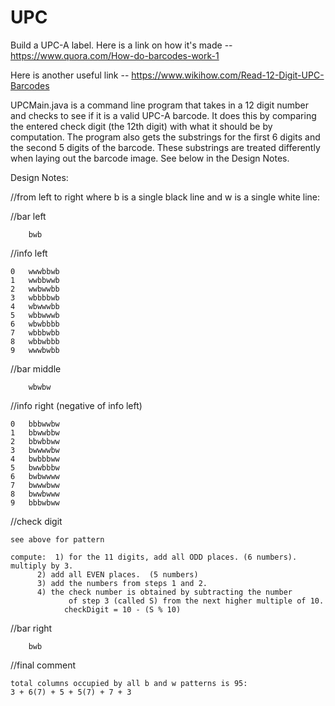  # UPC
Build a UPC-A label.  Here is a link on how it's made -- https://www.quora.com/How-do-barcodes-work-1

Here is another useful link -- https://www.wikihow.com/Read-12-Digit-UPC-Barcodes


UPCMain.java is a command line program that takes in a 12 digit number and checks to see if it is a valid UPC-A barcode.
It does this by comparing the entered check digit (the 12th digit) with what it should be by computation.  The program
also gets the substrings for the first 6 digits and the second 5 digits of the barcode.  These substrings are treated
differently when laying out the barcode image.  See below in the Design Notes.

Design Notes:

//from left to right where b is a single black line and w is a single white line:

//bar left

		bwb

//info left

	0	wwwbbwb		
	1	wwbbwwb		
	2	wwbwwbb		
	3	wbbbbwb		
	4	wbwwwbb		
	5	wbbwwwb		
	6	wbwbbbb
	7	wbbbwbb
	8	wbbwbbb
	9	wwwbwbb

//bar middle
	
		wbwbw

//info right (negative of info left)

	0	bbbwwbw
	1	bbwwbbw
	2	bbwbbww
	3	bwwwwbw
	4	bwbbbww
	5	bwwbbbw
	6	bwbwwww
	7	bwwwbww
	8	bwwbwww
	9	bbbwbww

//check digit
	
	see above for pattern
	
	compute:  1) for the 11 digits, add all ODD places. (6 numbers). multiply by 3.
		  2) add all EVEN places.  (5 numbers)
		  3) add the numbers from steps 1 and 2.
		  4) the check number is obtained by subtracting the number
                 of step 3 (called S) from the next higher multiple of 10.
				checkDigit = 10 - (S % 10)
	
//bar right

		bwb

//final comment
	
	total columns occupied by all b and w patterns is 95:
	3 + 6(7) + 5 + 5(7) + 7 + 3 
